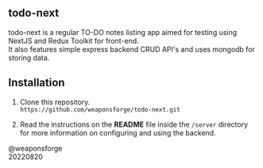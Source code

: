 ## todo-next

todo-next is a regular TO-DO notes listing app aimed for testing using NextJS and Redux Toolkit for front-end.<br>It also features simple express backend CRUD API's and uses mongodb for storing data.

## Installation

1. Clone this repository.<br>
`https://github.com/weaponsforge/todo-next.git`

2. Read the instructions on the **README** file inside the `/server` directory for more information on configuring and using the backend.


@weaponsforge<br>
20220820
